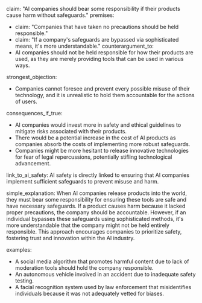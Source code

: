 claim: "AI companies should bear some responsibility if their products cause harm without safeguards."
premises:
  - claim: "Companies that have taken no precautions should be held responsible."
  - claim: "If a company's safeguards are bypassed via sophisticated means, it's more understandable."
counterargument_to:
  - AI companies should not be held responsible for how their products are used, as they are merely providing tools that can be used in various ways.

strongest_objection:
  - Companies cannot foresee and prevent every possible misuse of their technology, and it is unrealistic to hold them accountable for the actions of users.

consequences_if_true:
  - AI companies would invest more in safety and ethical guidelines to mitigate risks associated with their products.
  - There would be a potential increase in the cost of AI products as companies absorb the costs of implementing more robust safeguards.
  - Companies might be more hesitant to release innovative technologies for fear of legal repercussions, potentially stifling technological advancement.

link_to_ai_safety:
  AI safety is directly linked to ensuring that AI companies implement sufficient safeguards to prevent misuse and harm.

simple_explanation:
  When AI companies release products into the world, they must bear some responsibility for ensuring these tools are safe and have necessary safeguards. If a product causes harm because it lacked proper precautions, the company should be accountable. However, if an individual bypasses these safeguards using sophisticated methods, it's more understandable that the company might not be held entirely responsible. This approach encourages companies to prioritize safety, fostering trust and innovation within the AI industry.

examples:
  - A social media algorithm that promotes harmful content due to lack of moderation tools should hold the company responsible.
  - An autonomous vehicle involved in an accident due to inadequate safety testing.
  - A facial recognition system used by law enforcement that misidentifies individuals because it was not adequately vetted for biases.